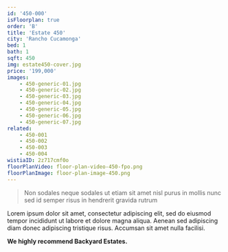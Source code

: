 ```yaml
---
id: '450-000'
isFloorplan: true
order: 'B'
title: 'Estate 450'
city: 'Rancho Cucamonga'
bed: 1
bath: 1
sqft: 450
img: estate450-cover.jpg
price: '199,000'
images:
    - 450-generic-01.jpg
    - 450-generic-02.jpg
    - 450-generic-03.jpg
    - 450-generic-04.jpg
    - 450-generic-05.jpg
    - 450-generic-06.jpg
    - 450-generic-07.jpg
related:
    - 450-001
    - 450-002
    - 450-003
    - 450-004
wistiaID: 2z717cmf0o
floorPlanVideo: floor-plan-video-450-fpo.png
floorPlanImage: floor-plan-image-450.png
---
```


> Non sodales neque sodales ut etiam sit amet nisl purus in mollis nunc sed id semper risus in hendrerit gravida rutrum

Lorem ipsum dolor sit amet, consectetur adipiscing elit, sed do eiusmod tempor incididunt ut labore et dolore magna aliqua. Aenean sed adipiscing diam donec adipiscing tristique risus. Accumsan sit amet nulla facilisi.

**We highly recommend Backyard Estates.**
